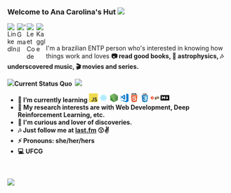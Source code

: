 ### Welcome to Ana Carolina's Hut <img src="https://media.giphy.com/media/mGcNjsfWAjY5AEZNw6/giphy.gif" width="50"></h2>

<a href="https://www.linkedin.com/in/ana-carolina-vasconcelos-2b38511ab/">
  <img align="left" alt="LinkedIn" width="22px" src="https://cdn.jsdelivr.net/npm/simple-icons@3.1.0/icons/linkedin.svg" />
</a>
<a href="mailto:ana.vasconcelos@ccc.ufcg.edu.br">
  <img align="left" alt="'Gmail" width="22px" src="https://cdn.jsdelivr.net/npm/simple-icons@3.1.0/icons/gmail.svg" />
</a>
<a href="https://www.instagram.com/ana.carolinacv/">
  <img align="left" alt="LeetCode" width="22px" src="https://cdn.jsdelivr.net/npm/simple-icons@3.1.0/icons/instagram.svg" />
</a>
<a href="https://open.spotify.com/user/22nesxwfozqgzfu5nc4fl2l6y?si=FP4CvcfdSVq6h1k10IQGFg">
  <img align="left" alt="Kaggle" width="22px" src="https://cdn.jsdelivr.net/npm/simple-icons@3.1.0/icons/spotify.svg" />
</a>

<br />
<br />

I'm a brazilian ENTP person who's interested in knowing how things work and loves
<b>📷 read good books, 🔭 astrophysics, 🎶 underscovered music, 🎬 movies and series.

<img align="right" src=https://media.giphy.com/media/BferOKonYOspm28AiB/giphy.gif width="350">

<img src="https://media.giphy.com/media/VgCDAzcKvsR6OM0uWg/giphy.gif" width="50">**Current Status Quo**

- 🌱 I’m currently learning <code><img height="20" src="https://raw.githubusercontent.com/github/explore/80688e429a7d4ef2fca1e82350fe8e3517d3494d/topics/javascript/javascript.png"></code>
<code><img height="20" src="https://raw.githubusercontent.com/github/explore/80688e429a7d4ef2fca1e82350fe8e3517d3494d/topics/react/react.png"></code>
<code><img height="20" src="https://raw.githubusercontent.com/github/explore/80688e429a7d4ef2fca1e82350fe8e3517d3494d/topics/nodejs/nodejs.png"></code>
<code><img height="20" src="https://raw.githubusercontent.com/github/explore/80688e429a7d4ef2fca1e82350fe8e3517d3494d/topics/visual-studio-code/visual-studio-code.png"></code>
<code><img height="20" src="https://raw.githubusercontent.com/github/explore/80688e429a7d4ef2fca1e82350fe8e3517d3494d/topics/html/html.png"></code>
<code><img height="20" src="https://raw.githubusercontent.com/github/explore/80688e429a7d4ef2fca1e82350fe8e3517d3494d/topics/css/css.png"></code>
<code><img height="20" src="https://raw.githubusercontent.com/github/explore/80688e429a7d4ef2fca1e82350fe8e3517d3494d/topics/git/git.png"></code>
<code><img height="20" src="https://raw.githubusercontent.com/github/explore/80688e429a7d4ef2fca1e82350fe8e3517d3494d/topics/markdown/markdown.png"></code>
- 🤔 My research interests are with Web Development, Deep Reinforcement Learning, etc.
- :mag_right: I'm curious and lover of discoveries.
- :notes: Just follow me at [last.fm](https://www.last.fm/user/anacarolinacv) :kissing::v:
- :zap: Pronouns: she/her/hers
- 💻 UFCG

<br />
<br />


<div>
  <img align="left"  width="390px" src="https://github-readme-stats.vercel.app/api/top-langs/?username=anacarolinacv&count_private=true&layout=compact&theme=dracula"/>
</div>
